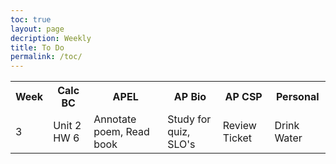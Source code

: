 ```yaml
---
toc: true
layout: page
decription: Weekly
title: To Do
permalink: /toc/
---
```


<table>
    <tr>
     <th>Week</th>
     <th>Calc BC</th>
     <th>APEL</th>
     <th>AP Bio</th>
     <th>AP CSP</th>
     <th>Personal</th>
    </tr>

   <tr>
        <td>3</td>
        <td>Unit 2 HW 6</td>
        <td>Annotate poem, Read book</td>
        <td>Study for quiz, SLO's</td>
        <td>Review Ticket</td>
        <td>Drink Water</td>
    </tr>

